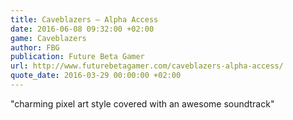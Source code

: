 ```yaml
---
title: Caveblazers – Alpha Access
date: 2016-06-08 09:32:00 +02:00
game: Caveblazers
author: FBG
publication: Future Beta Gamer
url: http://www.futurebetagamer.com/caveblazers-alpha-access/
quote_date: 2016-03-29 00:00:00 +02:00
---
```


"charming pixel art style covered with an awesome soundtrack"